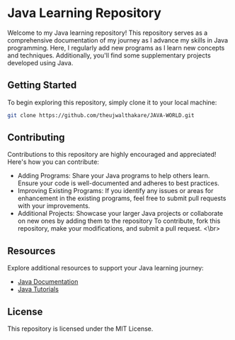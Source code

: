 # Java Learning Repository

Welcome to my Java learning repository! This repository serves as a comprehensive documentation of my journey as I advance my skills in Java programming. Here, I regularly add new programs as I learn new concepts and techniques. Additionally, you'll find some supplementary projects developed using Java.
## Getting Started
To begin exploring this repository, simply clone it to your local machine:
``` bash
git clone https://github.com/theujwalthakare/JAVA-WORLD.git
```
## Contributing
Contributions to this repository are highly encouraged and appreciated! Here's how you can contribute:

- Adding Programs: Share your Java programs to help others learn. Ensure your code is well-documented and adheres to best practices.
- Improving Existing Programs: If you identify any issues or areas for enhancement in the existing programs, feel free to submit pull requests with your improvements.
- Additional Projects: Showcase your larger Java projects or collaborate on new ones by adding them to the repository
To contribute, fork this repository, make your modifications, and submit a pull request.
<\br>
## Resources
Explore additional resources to support your Java learning journey:
- [Java Documentation](https://docs.oracle.com/en/java/)
- [Java Tutorials](https://docs.oracle.com/javase/tutorial/)

## License
This repository is licensed under the MIT License.
